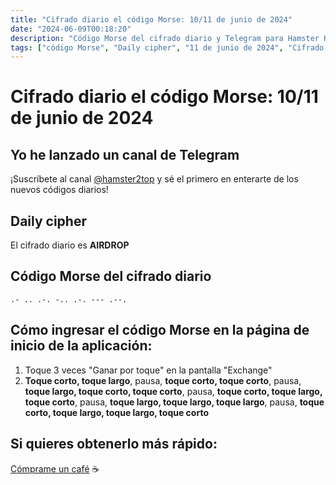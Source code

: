 ```yaml
---
title: "Cifrado diario el código Morse: 10/11 de junio de 2024"
date: "2024-06-09T00:18:20"
description: "Código Morse del cifrado diario y Telegram para Hamster Kombat."
tags: ["código Morse", "Daily cipher", "11 de junio de 2024", "Cifrado diario", "Telegram"]
---
```


# Cifrado diario el código Morse: 10/11 de junio de 2024

## Yo he lanzado un canal de Telegram

¡Suscríbete al canal [@hamster2top](https://t.me/hamster2top) y sé el primero en enterarte de los nuevos códigos diarios!

## Daily cipher

El cifrado diario es **AIRDROP**

## Código Morse del cifrado diario

```
.- .. .-. -.. .-. --- .--.
```

## Cómo ingresar el código Morse en la página de inicio de la aplicación:

1. Toque 3 veces "Ganar por toque" en la pantalla "Exchange"
2. **Toque corto, toque largo**, pausa, **toque corto, toque corto**, pausa, **toque largo, toque corto, toque corto**, pausa, **toque corto, toque largo, toque corto**, pausa, **toque largo, toque largo, toque largo**, pausa, **toque corto, toque largo, toque largo, toque corto**

## Si quieres obtenerlo más rápido:

[Cómprame un café](https://www.buymeacoffee.com/hamster2) ☕️